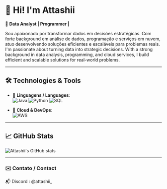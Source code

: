 # 👋 Hi! I'm Attashii  

🎯 **Data Analyst | Programmer |**

Sou apaixonado por transformar dados em decisões estratégicas. Com forte background em análise de dados, programação e serviços em nuvem, atuo desenvolvendo soluções eficientes e escaláveis para problemas reais.  
I'm passionate about turning data into strategic decisions. With a strong background in data analysis, programming, and cloud services, I build efficient and scalable solutions for real-world problems.

---

## 🛠️ Technologies & Tools

- 🔹 **Linguagens / Languages**:  
  ![Java](https://img.shields.io/badge/Java-ED8B00?style=for-the-badge&logo=java&logoColor=white)  ![Python](https://img.shields.io/badge/Python-3776AB?style=for-the-badge&logo=python&logoColor=white)  ![SQL](https://img.shields.io/badge/SQL-003B57?style=for-the-badge&logo=sqlite&logoColor=white)

- 🔹 **Cloud & DevOps**:  
  ![AWS](https://img.shields.io/badge/AWS-232F3E?style=for-the-badge&logo=amazon-aws&logoColor=white)

---

## 📈 GitHub Stats

![Attashii's GitHub stats](https://github-readme-stats.vercel.app/api?username=Attashii&show_icons=true&theme=github_dark)  

---

### ✉️ Contato / Contact

📬 Discord : @attashii_
